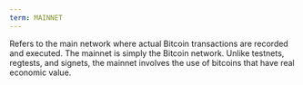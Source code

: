```yaml
---
term: MAINNET
---
```


Refers to the main network where actual Bitcoin transactions are recorded and executed. The mainnet is simply the Bitcoin network. Unlike testnets, regtests, and signets, the mainnet involves the use of bitcoins that have real economic value.